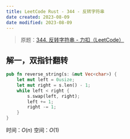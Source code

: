 ```yaml
---
title: LeetCode Rust - 344 - 反转字符串
date created: 2023-08-09
date modified: 2023-08-09
---
```


> 原题：[344. 反转字符串 - 力扣（LeetCode）](https://leetcode.cn/problems/reverse-string/)

## 解一，双指针翻转

```rust
pub fn reverse_string(s: &mut Vec<char>) {
	let mut left = 0usize;
	let mut right = s.len() - 1;
	while left < right {
		s.swap(left, right);
		left += 1;
		right -= 1;
	}
}
```

时间：$O(n)$
空间：$O(1)$